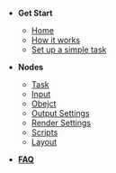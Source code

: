 + **Get Start**
    + [Home](/Home.md)
    + [How it works](HowItWorks.md)
    + [Set up a simple task](SetUpTask.md)
+ **Nodes**
    + [Task](NodeTask)	
    + [Input](NodeInput)
    + [Obejct](NodeObject)
    + [Output Settings](NodeOutput)
    + [Render Settings](NodeRender)
    + [Scripts](NodeScripts)
    + [Layout](NodeLayout)

+ [**FAQ**](FAQ.md)